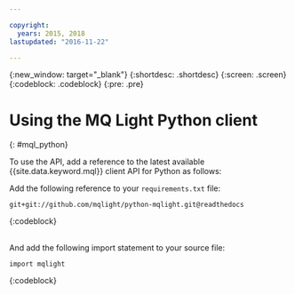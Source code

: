 ```yaml
---

copyright:
  years: 2015, 2018
lastupdated: "2016-11-22"

---
```


{:new_window: target="_blank"}
{:shortdesc: .shortdesc}
{:screen: .screen}
{:codeblock: .codeblock}
{:pre: .pre}

# Using the MQ Light Python client
{: #mql_python}


To use the API, add a reference to the latest available {{site.data.keyword.mql}} client API for Python as follows:

Add the following reference to your <code>requirements.txt</code>
file:

```
git+git://github.com/mqlight/python-mqlight.git@readthedocs
```
{:codeblock}

<br>
And add the following import statement to your source file:

```
import mqlight
```
{:codeblock}

<!-- Comment from Andrew
Instructions for getting started, with links for more info
Simple send source and receive source in-line

-->

